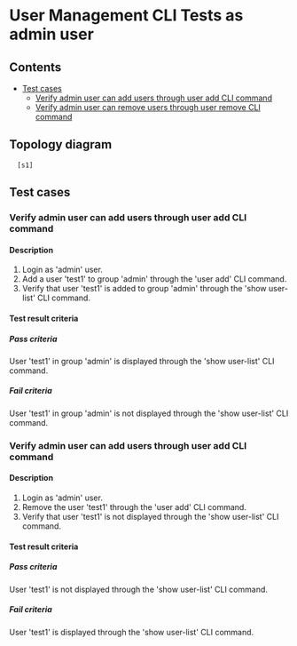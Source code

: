 # User Management CLI Tests as admin user


## Contents

- [Test cases](#test-cases)
  - [Verify admin user can add users through user add CLI command](#verify-admin-user-can-add-users-through-user-add-CLI-command)
  - [Verify admin user can remove users through user remove CLI command](#verify-admin-user-can-remove-users-through-user-remove-CLI-command)

## Topology diagram
```
  [s1]
```

## Test cases
### Verify admin user can add users through user add CLI command
#### Description
1. Login as 'admin' user.
2. Add a user 'test1' to group 'admin' through the 'user add' CLI command.
3. Verify that user 'test1' is added to group 'admin' through the 'show user-list' CLI command.
#### Test result criteria
##### Pass criteria
User 'test1' in group 'admin' is displayed through the 'show user-list' CLI command.
##### Fail criteria
User 'test1' in group 'admin' is not displayed through the 'show user-list' CLI command.

### Verify admin user can add users through user add CLI command
#### Description
1. Login as 'admin' user.
2. Remove the user 'test1' through the 'user add' CLI command.
3. Verify that user 'test1' is not displayed through the 'show user-list' CLI command.
#### Test result criteria
##### Pass criteria
User 'test1' is not displayed through the 'show user-list' CLI command.
##### Fail criteria
User 'test1' is displayed through the 'show user-list' CLI command.
